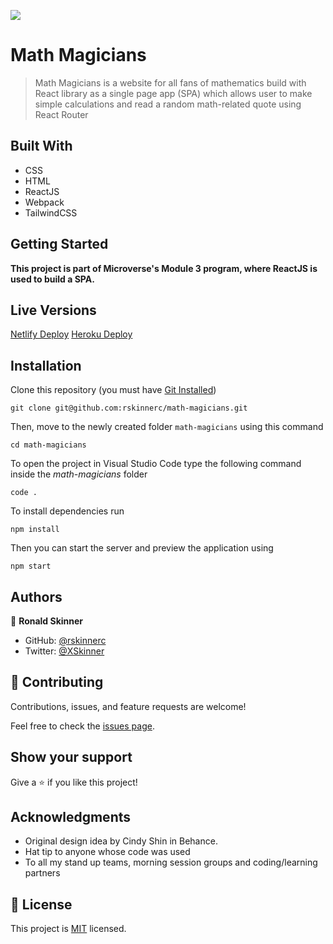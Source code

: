 ![](https://img.shields.io/badge/Microverse-blueviolet)

# Math Magicians

> Math Magicians is a website for all fans of mathematics build with React library as a single page app (SPA) which allows user to make simple calculations and read a random math-related quote using React Router

## Built With

- CSS
- HTML
- ReactJS
- Webpack
- TailwindCSS

## Getting Started

**This project is part of Microverse\'s Module 3 program, where ReactJS is used to build a SPA.**

## Live Versions

[Netlify Deploy](https://relaxed-klepon-ce6576.netlify.app/)
[Heroku Deploy](https://math-magicians-rskinnerc.herokuapp.com/)

## Installation

Clone this repository (you must have [Git Installed](https://github.com/git-guides/install-git))

`git clone git@github.com:rskinnerc/math-magicians.git`

Then, move to the newly created folder `math-magicians` using this command

`cd math-magicians`

To open the project in Visual Studio Code type the following command inside the _math-magicians_ folder

`code .`

To install dependencies run

`npm install`

Then you can start the server and preview the application using

`npm start`

## Authors

👤 **Ronald Skinner**

- GitHub: [@rskinnerc](https://github.com/rskinnerc)
- Twitter: [@XSkinner](https://twitter.com/XSkinner)

## 🤝 Contributing

Contributions, issues, and feature requests are welcome!

Feel free to check the [issues page](../../issues/).

## Show your support

Give a ⭐️ if you like this project!

## Acknowledgments

- Original design idea by Cindy Shin in Behance.
- Hat tip to anyone whose code was used
- To all my stand up teams, morning session groups and coding/learning partners

## 📝 License

This project is [MIT](./MIT.md) licensed.
